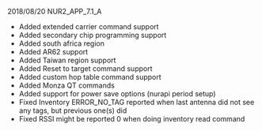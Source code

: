 2018/08/20		NUR2_APP_7.1_A
- Added extended carrier command support
- Added secondary chip programming support
- Added south africa region
- Added AR62 support
- Added Taiwan region support
- Added Reset to target command support
- Added custom hop table command support
- Added Monza QT commands
- Added support for power save options (nurapi period setup)
- Fixed Inventory ERROR_NO_TAG reported when last antenna did not see any tags, but previous one(s) did
- Fixed RSSI might be reported 0 when doing inventory read command
